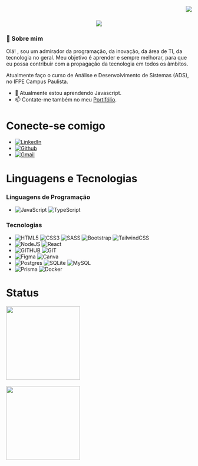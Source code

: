 <img align="right" src="https://visitor-badge.laobi.icu/badge?page_id=CaioCesarMDS.CaioCesarMDS" />

<h1 align="center">
    <img src="https://readme-typing-svg.herokuapp.com/?font=Righteous&size=35&center=true&vCenter=true&width=500&height=70&duration=4000&lines=Olá!+👋;+Eu+Sou+Caio+Cesar!;" />
</h1>





### 🚀 Sobre mim

Olá! , sou um admirador da programação, da inovação, da área de TI, da tecnologia no geral. Meu objetivo é aprender e sempre melhorar, para que eu possa contribuir com a propagação da tecnologia em todos os âmbitos.

Atualmente faço o curso de Análise e Desenvolvimento de Sistemas (ADS), no IFPE Campus Paulista.

- 🌱 Atualmente estou aprendendo Javascript.
- 📫 Contate-me também no meu [Portifólio](https://portifolio-qu7k.onrender.com/).
  
# Conecte-se comigo

 * [![LinkedIn](https://img.shields.io/badge/LinkedIn-000?style=for-the-badge&logo=linkedin&logoColor=0E76A8)](https://www.linkedin.com/in/caio-cesar-aa935425a/)
 * [![Github](https://img.shields.io/badge/Github-000?style=for-the-badge&logo=Github&logoColor=00000)](https://www.github.com/CaioCesarMDS)
 * [![Gmail](https://img.shields.io/badge/Gmail-000?style=for-the-badge&logo=Gmail&logoColor=00000)](mailto:caiocesarsts@gmail.com)


# Linguagens e Tecnologias

### Linguagens de Programação
 * ![JavaScript](https://img.shields.io/badge/JavaScript-000?style=for-the-badge&logo=javascript) ![TypeScript](https://img.shields.io/badge/typescript-000?style=for-the-badge&logo=typescript&logoColor=blue)

 ### Tecnologias

 * ![HTML5](https://img.shields.io/badge/HTML5-000?style=for-the-badge&logo=html5) ![CSS3](https://img.shields.io/badge/CSS3-000?style=for-the-badge&logo=css3&logoColor=264CE4) ![SASS](https://img.shields.io/badge/Sass-000000?style=for-the-badge&logo=sass&logoColor=pink) ![Bootstrap](https://img.shields.io/badge/bootstrap-000?style=for-the-badge&logo=bootstrap&logoColor=purple) ![TailwindCSS](https://img.shields.io/badge/tailwindcss-000?style=for-the-badge&logo=tailwind-css&logoColor=cyan)
 * ![NodeJS](https://img.shields.io/badge/node.js-000?style=for-the-badge&logo=node.js&logoColor=green) ![React](https://img.shields.io/badge/react-000?style=for-the-badge&logo=react&logoColor=%2361DAFB)
 * ![GITHUB](https://img.shields.io/badge/github-000?style=for-the-badge&logo=github) ![GIT](https://img.shields.io/badge/git-000?style=for-the-badge&logo=git)
 * ![Figma](https://img.shields.io/badge/figma-000?style=for-the-badge&logo=figma&logoColor=orange) ![Canva](https://img.shields.io/badge/Canva-000?style=for-the-badge&logo=Canva&logoColor=cyan)
 * ![Postgres](https://img.shields.io/badge/postgres-000?style=for-the-badge&logo=postgresql&logoColor=blue) ![SQLite](https://img.shields.io/badge/sqlite-000?style=for-the-badge&logo=sqlite&logoColor=lightblue) ![MySQL](https://img.shields.io/badge/mysql-000?style=for-the-badge&logo=mysql&logoColor=white)
 * ![Prisma](https://img.shields.io/badge/Prisma-000?style=for-the-badge&logo=Prisma&logoColor=blue) ![Docker](https://img.shields.io/badge/docker-000?style=for-the-badge&logo=docker&logoColor=whiteblue)







# Status

<a href="https://github.com/anuraghazra/github-readme-stats">
  <img height=200 align="center" src="https://github-readme-stats.vercel.app/api?username=CaioCesarMDS&show_icons=true&theme=dracula" />
</a>
<br>
<br>
<a href="https://github.com/anuraghazra/convoychat">
  <img height=200 align="center" src="https://github-readme-stats.vercel.app/api/top-langs?username=CaioCesarMDS&show_icons=true&theme=dracula&layout=compact&langs_count=8&card_width=396&"/>
</a>





